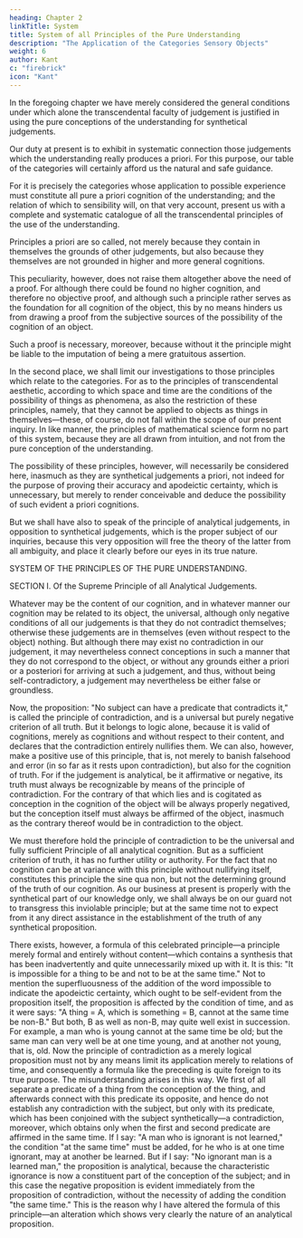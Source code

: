 ```yaml
---
heading: Chapter 2
linkTitle: System
title: System of all Principles of the Pure Understanding
description: "The Application of the Categories Sensory Objects"
weight: 6
author: Kant
c: "firebrick"
icon: "Kant"
---
```




In the foregoing chapter we have merely considered the general conditions under which alone the transcendental faculty of judgement is justified in using the pure conceptions of the understanding for synthetical judgements. 

Our duty at present is to exhibit in systematic connection those judgements which the understanding really produces a priori. For this purpose, our table of the categories will certainly afford us the natural and safe guidance. 

For it is precisely the categories whose application to possible experience must constitute all pure a priori cognition of the understanding; and the relation of which to sensibility will, on that very account, present us with a complete and systematic catalogue of all the transcendental principles of the use of the understanding.

Principles a priori are so called, not merely because they contain in themselves the grounds of other judgements, but also because they themselves are not grounded in higher and more general cognitions.

This peculiarity, however, does not raise them altogether above the need of a proof. For although there could be found no higher cognition, and therefore no objective proof, and although such a principle rather serves as the foundation for all cognition of the object, this by no means hinders us from drawing a proof from the subjective sources of the possibility of the cognition of an object. 

Such a proof is necessary, moreover, because without it the principle might be liable to the imputation of being a mere gratuitous assertion.

In the second place, we shall limit our investigations to those principles which relate to the categories. For as to the principles of transcendental aesthetic, according to which space and time are the conditions of the possibility of things as phenomena, as also the restriction of these principles, namely, that they cannot be applied to objects as things in themselves—these, of course, do not fall within the scope of our present inquiry. In like manner, the principles of mathematical science form no part of this system, because they are all drawn from intuition, and not from the pure conception of the understanding. 

The possibility of these principles, however, will necessarily be considered here, inasmuch as they are synthetical judgements a priori, not indeed for the purpose of proving their accuracy and apodeictic certainty, which is unnecessary, but merely to render conceivable and deduce the possibility of such evident a priori cognitions.

But we shall have also to speak of the principle of analytical judgements, in opposition to synthetical judgements, which is the proper subject of our inquiries, because this very opposition will free the theory of the latter from all ambiguity, and place it clearly before our eyes in its true nature.



SYSTEM OF THE PRINCIPLES OF THE PURE UNDERSTANDING.

SECTION I. Of the Supreme Principle of all Analytical Judgements.

Whatever may be the content of our cognition, and in whatever manner our cognition may be related to its object, the universal, although only negative conditions of all our judgements is that they do not contradict themselves; otherwise these judgements are in themselves (even without respect to the object) nothing. But although there may exist no contradiction in our judgement, it may nevertheless connect conceptions in such a manner that they do not correspond to the object, or without any grounds either a priori or a posteriori for arriving at such a judgement, and thus, without being self-contradictory, a judgement may nevertheless be either false or groundless.

Now, the proposition: "No subject can have a predicate that contradicts it," is called the principle of contradiction, and is a universal but purely negative criterion of all truth. But it belongs to logic alone, because it is valid of cognitions, merely as cognitions and without respect to their content, and declares that the contradiction entirely nullifies them. We can also, however, make a positive use of this principle, that is, not merely to banish falsehood and error (in so far as it rests upon contradiction), but also for the cognition of truth. For if the judgement is analytical, be it affirmative or negative, its truth must always be recognizable by means of the principle of contradiction. For the contrary of that which lies and is cogitated as conception in the cognition of the object will be always properly negatived, but the conception itself must always be affirmed of the object, inasmuch as the contrary thereof would be in contradiction to the object.

We must therefore hold the principle of contradiction to be the universal and fully sufficient Principle of all analytical cognition. But as a sufficient criterion of truth, it has no further utility or authority. For the fact that no cognition can be at variance with this principle without nullifying itself, constitutes this principle the sine qua non, but not the determining ground of the truth of our cognition. As our business at present is properly with the synthetical part of our knowledge only, we shall always be on our guard not to transgress this inviolable principle; but at the same time not to expect from it any direct assistance in the establishment of the truth of any synthetical proposition.

There exists, however, a formula of this celebrated principle—a principle merely formal and entirely without content—which contains a synthesis that has been inadvertently and quite unnecessarily mixed up with it. It is this: "It is impossible for a thing to be and not to be at the same time." Not to mention the superfluousness of the addition of the word impossible to indicate the apodeictic certainty, which ought to be self-evident from the proposition itself, the proposition is affected by the condition of time, and as it were says: "A thing = A, which is something = B, cannot at the same time be non-B." But both, B as well as non-B, may quite well exist in succession. For example, a man who is young cannot at the same time be old; but the same man can very well be at one time young, and at another not young, that is, old. Now the principle of contradiction as a merely logical proposition must not by any means limit its application merely to relations of time, and consequently a formula like the preceding is quite foreign to its true purpose. The misunderstanding arises in this way. We first of all separate a predicate of a thing from the conception of the thing, and afterwards connect with this predicate its opposite, and hence do not establish any contradiction with the subject, but only with its predicate, which has been conjoined with the subject synthetically—a contradiction, moreover, which obtains only when the first and second predicate are affirmed in the same time. If I say: "A man who is ignorant is not learned," the condition "at the same time" must be added, for he who is at one time ignorant, may at another be learned. But if I say: "No ignorant man is a learned man," the proposition is analytical, because the characteristic ignorance is now a constituent part of the conception of the subject; and in this case the negative proposition is evident immediately from the proposition of contradiction, without the necessity of adding the condition "the same time." This is the reason why I have altered the formula of this principle—an alteration which shows very clearly the nature of an analytical proposition.



